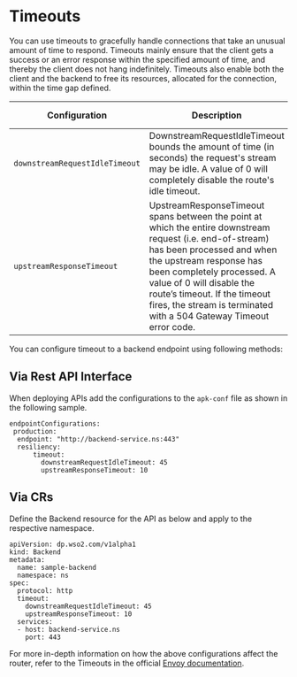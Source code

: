 # Timeouts

You can use timeouts to gracefully handle connections that take an unusual amount of time to respond. Timeouts mainly ensure that the client gets a success or an error response within the specified amount of time, and thereby the client does not hang indefinitely. Timeouts also enable both the client and the backend to free its resources, allocated for the connection, within the time gap defined.

<table>
    <thead>
      <tr>
        <th>Configuration</th>
        <th>Description</th>
        <th>Default Value</th>
      </tr>
    </thead>
    <tbody>
      <tr>
        <td style="white-space: nowrap;"><code>downstreamRequestIdleTimeout</code></td>
        <td>DownstreamRequestIdleTimeout bounds the amount of time (in seconds) the request's stream may be idle. A value of 0 will completely disable the route's idle timeout.</td>
        <td>300</td>
      </tr>
      <tr>
        <td style="white-space: nowrap;"><code>upstreamResponseTimeout</code></td>
        <td>UpstreamResponseTimeout spans between the point at which the entire downstream request (i.e. end-of-stream) has been processed and when the upstream response has been completely processed. A value of 0 will disable the route’s timeout. If the timeout fires, the stream is terminated with a 504 Gateway Timeout error code.</td>
        <td>15</td>
      </tr>
    </tbody>
</table>

You can configure timeout to a backend endpoint using following methods:

## Via Rest API Interface

When deploying APIs add the configurations to the `apk-conf` file as shown in the following sample.

```
endpointConfigurations:
 production:
  endpoint: "http://backend-service.ns:443"
  resiliency:
      timeout:
        downstreamRequestIdleTimeout: 45
        upstreamResponseTimeout: 10
```

## Via CRs

Define the Backend resource for the API as below and apply to the respective namespace.
```
apiVersion: dp.wso2.com/v1alpha1
kind: Backend
metadata:
  name: sample-backend
  namespace: ns
spec:
  protocol: http
  timeout:
    downstreamRequestIdleTimeout: 45
    upstreamResponseTimeout: 10
  services:
  - host: backend-service.ns
    port: 443
```

For more in-depth information on how the above configurations affect the router, refer to the Timeouts in the official [Envoy documentation](https://www.envoyproxy.io/docs/envoy/v1.24.1/faq/configuration/timeouts).

